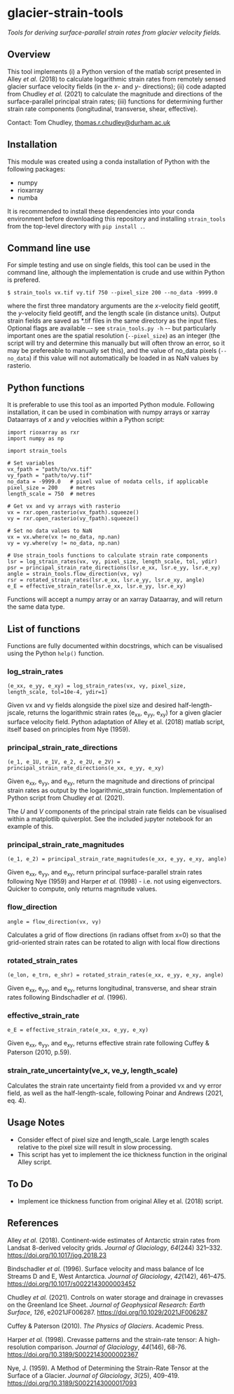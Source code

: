 # glacier-strain-tools

_Tools for deriving surface-parallel strain rates from glacier velocity fields._

## Overview

This tool implements (i) a Python version of the matlab script presented in Alley *et al.* (2018) to calculate logarithmic strain rates from remotely sensed glacier surface velocity fields (in the _x_- and _y_- directions); (ii) code adapted from Chudley *et al.* (2021) to calculate the magnitude and directions of the surface-parallel principal strain rates; (iii) functions for determining further strain rate components (longitudinal, transverse, shear, effective).

Contact: Tom Chudley, thomas.r.chudley@durham.ac.uk

## Installation

This module was created using a conda installation of Python with the following packages:

 - numpy
 - rioxarray
 - numba

It is recommended to install these dependencies into your conda environment before downloading this repository and installing `strain_tools` from the top-level directory with `pip install .`.

## Command line use

For simple testing and use on single fields, this tool can be used in the command line, although the implementation is crude and use within Python is prefered.

```$ strain_tools vx.tif vy.tif 750 --pixel_size 200 --no_data -9999.0```

where the first three mandatory arguments are the _x_-velocity field geotiff, the _y_-velocity field geotiff, and the length scale (in distance units). Output strain fields are saved as \*.tif files in the same directory as the input files. Optional flags are available -- see `strain_tools.py -h` -- but particularly important ones are the spatial resolution (`--pixel_size`) as an integer (the script will try and determine this manually but will often throw an error, so it may be prefereable to manually set this), and the value of no_data pixels (`--no_data`) if this value will not automatically be loaded in as NaN values by rasterio.

## Python functions

It is preferable to use this tool as an imported Python module. Following installation, it can be used in combination with numpy arrays or xarray Dataarrays of _x_ and _y_ velocities within a Python script:

```
import rioxarray as rxr
import numpy as np

import strain_tools

# Set variables
vx_fpath = "path/to/vx.tif"
vy_fpath = "path/to/vy.tif"
no_data = -9999.0   # pixel value of nodata cells, if applicable
pixel_size = 200    # metres
length_scale = 750  # metres

# Get vx and vy arrays with rasterio
vx = rxr.open_rasterio(vx_fpath).squeeze()
vy = rxr.open_rasterio(vy_fpath).squeeze()

# Set no data values to NaN
vx = vx.where(vx != no_data, np.nan)
vy = vy.where(vy != no_data, np.nan)

# Use strain_tools functions to calculate strain rate components
lsr = log_strain_rates(vx, vy, pixel_size, length_scale, tol, ydir)
psr = principal_strain_rate_directions(lsr.e_xx, lsr.e_yy, lsr.e_xy)
angle = strain_tools.flow_direction(vx, vy)
rsr = rotated_strain_rates(lsr.e_xx, lsr.e_yy, lsr.e_xy, angle)
e_E = effective_strain_rate(lsr.e_xx, lsr.e_yy, lsr.e_xy)
```

Functions will accept a numpy array or an xarray Dataarray, and will return the same data type.

## List of functions

Functions are fully documented within docstrings, which can be visualised using the Python `help()` function.

### log_strain_rates

```(e_xx, e_yy, e_xy) = log_strain_rates(vx, vy, pixel_size, length_scale, tol=10e-4, ydir=1)```

Given vx and vy fields alongside the pixel size and desired half-length-jscale, returns the logarithmic strain rates (e<sub>xx</sub>, e<sub>yy</sub>, e<sub>xy</sub>) for a given glacier surface velocity field. Python adaptation of Alley et al. (2018) matlab script, itself based on principles from Nye (1959).

### principal_strain_rate_directions

```(e_1, e_1U, e_1V, e_2, e_2U, e_2V) = principal_strain_rate_directions(e_xx, e_yy, e_xy)```

Given e<sub>xx</sub>, e<sub>yy</sub>, and e<sub>xy</sub>, return the magnitude and directions of principal strain rates as output by the logarithmic_strain function. Implementation of Python script from Chudley _et al._ (2021).

The *U* and *V* components of the principal strain rate fields can be visualised within a matplotlib quiverplot. See the included jupyter notebook for an example of this.


### principal_strain_rate_magnitudes

```(e_1, e_2) = principal_strain_rate_magnitudes(e_xx, e_yy, e_xy, angle)```

Given e<sub>xx</sub>, e<sub>yy</sub>, and e<sub>xy</sub>, return principal surface-parallel strain rates following Nye (1959) and Harper _et al._ (1998) - i.e. not using eigenvectors. Quicker to compute, only returns magnitude values.

### flow_direction

```angle = flow_direction(vx, vy)```

Calculates a grid of flow directions (in radians offset from x=0) so that the grid-oriented strain rates can be rotated to align with local flow directions

### rotated_strain_rates

```(e_lon, e_trn, e_shr) = rotated_strain_rates(e_xx, e_yy, e_xy, angle)```

Given e<sub>xx</sub>, e<sub>yy</sub>, and e<sub>xy</sub>, returns longitudinal, transverse, and shear strain rates following Bindschadler _et al._ (1996). 

### effective_strain_rate

```e_E = effective_strain_rate(e_xx, e_yy, e_xy)```

Given e<sub>xx</sub>, e<sub>yy</sub>, and e<sub>xy</sub>, returns effective strain rate following Cuffey & Paterson (2010, p.59).

### strain_rate_uncertainty(ve_x, ve_y, length_scale)

Calculates the strain rate uncertainty field from a provided vx and vy error field, as well as the half-length-scale, following Poinar and Andrews (2021, eq. 4).

## Usage Notes

 - Consider effect of pixel size and length_scale. Large length scales
    relative to the pixel size will result in slow processing.
 - This script has yet to implement the ice thickness function in the
    original Alley script.

## To Do

 - Implement ice thickness function from original Alley et al. (2018) script.


## References

Alley *et al.* (2018). Continent-wide estimates of Antarctic strain rates from
Landsat 8-derived velocity grids. *Journal of Glaciology*, *64*(244)
321–332. https://doi.org/10.1017/jog.2018.23

Bindschadler _et al._ (1996). Surface velocity and mass balance of Ice Streams D and E, West Antarctica. *Journal of Glaciology*, *42*(142), 461–475.  https://doi.org/10.1017/s0022143000003452

Chudley *et al.* (2021). Controls on water storage and drainage in crevasses on
the Greenland Ice Sheet. *Journal of Geophysical Research: Earth Surface*,
*126*, e2021JF006287. https://doi.org/10.1029/2021JF006287

Cuffey & Paterson (2010). _The Physics of Glaciers_. Academic Press.

Harper _et al._ (1998). Crevasse patterns and the strain-rate tensor: A high-resolution comparison. _Journal of Glaciology_, _44_(146), 68-76. https://doi.org/10.3189/S0022143000002367

Nye, J. (1959). A Method of Determining the Strain-Rate Tensor at the Surface of a Glacier. _Journal of Glaciology_, _3_(25), 409-419. https://doi.org/10.3189/S0022143000017093
